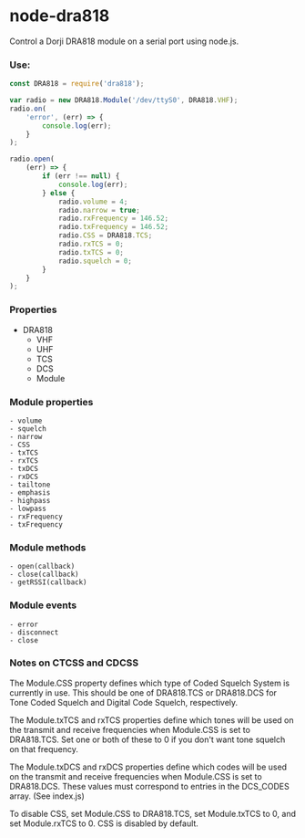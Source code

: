 # node-dra818
Control a Dorji DRA818 module on a serial port using node.js.

### Use:

```js
const DRA818 = require('dra818');

var radio = new DRA818.Module('/dev/ttyS0', DRA818.VHF);
radio.on(
	'error', (err) => {
		console.log(err);
	}
);

radio.open(
	(err) => {
		if (err !== null) {
			console.log(err);
		} else {
			radio.volume = 4;
			radio.narrow = true;
			radio.rxFrequency = 146.52;
			radio.txFrequency = 146.52;
			radio.CSS = DRA818.TCS;
			radio.rxTCS = 0;
			radio.txTCS = 0;
			radio.squelch = 0;
		}
	}
);
```

### Properties

- DRA818
	- VHF
	- UHF
	- TCS
	- DCS
	- Module

### Module properties

	- volume
	- squelch
	- narrow
	- CSS
	- txTCS
	- rxTCS
	- txDCS
	- rxDCS
	- tailtone
	- emphasis
	- highpass
	- lowpass
	- rxFrequency
	- txFrequency

### Module methods

	- open(callback)
	- close(callback)
	- getRSSI(callback)

### Module events

	- error
	- disconnect
	- close

### Notes on CTCSS and CDCSS

The Module.CSS property defines which type of Coded Squelch System is currently
in use.  This should be one of DRA818.TCS or DRA818.DCS for Tone Coded Squelch
and Digital Code Squelch, respectively.

The Module.txTCS and rxTCS properties define which tones will be used on the
transmit and receive frequencies when Module.CSS is set to DRA818.TCS.  Set one
or both of these to 0 if you don't want tone squelch on that frequency.

The Module.txDCS and rxDCS properties define which codes will be used on the
transmit and receive frequencies when Module.CSS is set to DRA818.DCS.  These
values must correspond to entries in the DCS_CODES array.  (See index.js)

To disable CSS, set Module.CSS to DRA818.TCS, set Module.txTCS to 0, and set
Module.rxTCS to 0.  CSS is disabled by default.